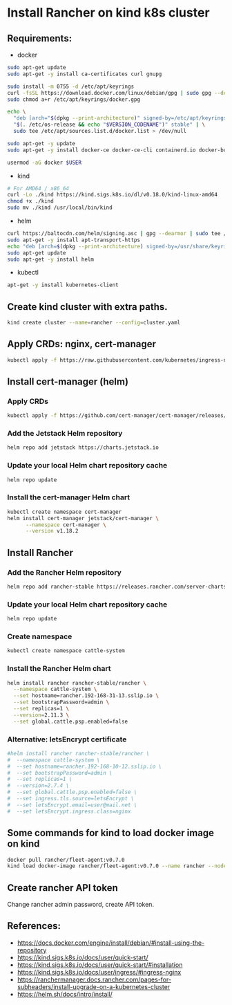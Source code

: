 # Install Rancher on kind k8s cluster

## Requirements:
- docker
```sh
sudo apt-get update
sudo apt-get -y install ca-certificates curl gnupg

sudo install -m 0755 -d /etc/apt/keyrings
curl -fsSL https://download.docker.com/linux/debian/gpg | sudo gpg --dearmor -o /etc/apt/keyrings/docker.gpg
sudo chmod a+r /etc/apt/keyrings/docker.gpg

echo \
  "deb [arch="$(dpkg --print-architecture)" signed-by=/etc/apt/keyrings/docker.gpg] https://download.docker.com/linux/debian \
  "$(. /etc/os-release && echo "$VERSION_CODENAME")" stable" | \
  sudo tee /etc/apt/sources.list.d/docker.list > /dev/null

sudo apt-get -y update
sudo apt-get -y install docker-ce docker-ce-cli containerd.io docker-buildx-plugin docker-compose-plugin

usermod -aG docker $USER
```

- kind
```sh
# For AMD64 / x86_64
curl -Lo ./kind https://kind.sigs.k8s.io/dl/v0.18.0/kind-linux-amd64
chmod +x ./kind
sudo mv ./kind /usr/local/bin/kind
```
- helm
```sh
curl https://baltocdn.com/helm/signing.asc | gpg --dearmor | sudo tee /usr/share/keyrings/helm.gpg > /dev/null
sudo apt-get -y install apt-transport-https
echo "deb [arch=$(dpkg --print-architecture) signed-by=/usr/share/keyrings/helm.gpg] https://baltocdn.com/helm/stable/debian/ all main" | sudo tee /etc/apt/sources.list.d/helm-stable-debian.list
sudo apt-get update
sudo apt-get -y install helm
```
- kubectl
```sh
apt-get -y install kubernetes-client
```

## Create kind cluster with extra paths.

```sh
kind create cluster --name=rancher --config=cluster.yaml
```
## Apply CRDs: nginx, cert-manager

```sh
kubectl apply -f https://raw.githubusercontent.com/kubernetes/ingress-nginx/main/deploy/static/provider/kind/deploy.yaml
```

## Install cert-manager (helm)


### Apply CRDs
```sh
kubectl apply -f https://github.com/cert-manager/cert-manager/releases/download/v1.18.2/cert-manager.crds.yaml
```

### Add the Jetstack Helm repository
```sh
helm repo add jetstack https://charts.jetstack.io
```

### Update your local Helm chart repository cache
```sh
helm repo update
```

### Install the cert-manager Helm chart
```sh
kubectl create namespace cert-manager
helm install cert-manager jetstack/cert-manager \
      --namespace cert-manager \
      --version v1.18.2
```

## Install Rancher

### Add the Rancher Helm repository
```sh
helm repo add rancher-stable https://releases.rancher.com/server-charts/stable
```

### Update your local Helm chart repository cache
```sh
helm repo update
```

### Create namespace
```sh
kubectl create namespace cattle-system
```

### Install the Rancher Helm chart
```sh
helm install rancher rancher-stable/rancher \
  --namespace cattle-system \
  --set hostname=rancher.192-168-31-13.sslip.io \
  --set bootstrapPassword=admin \
  --set replicas=1 \
  --version=2.11.3 \
  --set global.cattle.psp.enabled=false
```

### Alternative: letsEncrypt certificate
```sh
#helm install rancher rancher-stable/rancher \
#  --namespace cattle-system \
#  --set hostname=rancher.192-168-10-12.sslip.io \
#  --set bootstrapPassword=admin \
#  --set replicas=1 \
#  --version=2.7.4 \
#  --set global.cattle.psp.enabled=false \
#  --set ingress.tls.source=letsEncrypt \
#  --set letsEncrypt.email=user@mail.net \
#  --set letsEncrypt.ingress.class=nginx
```


## Some commands for kind to load docker image on kind

```sh
docker pull rancher/fleet-agent:v0.7.0
kind load docker-image rancher/fleet-agent:v0.7.0 --name rancher --nodes rancher-control-plane
```

## Create rancher API token
Change rancher admin password, create API token.




## References:
- https://docs.docker.com/engine/install/debian/#install-using-the-repository
- https://kind.sigs.k8s.io/docs/user/quick-start/
- https://kind.sigs.k8s.io/docs/user/quick-start/#installation
- https://kind.sigs.k8s.io/docs/user/ingress/#ingress-nginx
- https://ranchermanager.docs.rancher.com/pages-for-subheaders/install-upgrade-on-a-kubernetes-cluster
- https://helm.sh/docs/intro/install/
